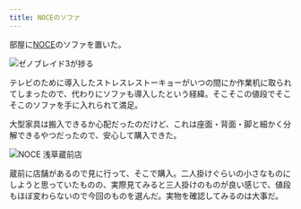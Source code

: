 ```yaml
---
title: NOCEのソファ
---
```

部屋に[NOCE](https://www.noce.co.jp/)のソファを置いた。

![](https://lh4.googleusercontent.com/Yyh_QEAwCL496EIo2uzmgqJ7PNN6liZ7LwNYhINrRUp2bznOyzPrW3fCF71NMCeGkOtK1pyH2NKZcHHcOh8OfVegGw9A1ZOtIZ2QGLnncEuIEV4uaakHAw0YxWSr9ZuZGCK9XfptRpG-FQDj1ceiz2Q8Vspxg9UTmpj_ptexpXsLGVbYlAma5BHbjQ "ゼノブレイド3が捗る")

テレビのために導入したストレスレストーキョーがいつの間にか作業机に取られてしまったので、代わりにソファも導入したという経緯。そこそこの値段でそこそこのソファを手に入れられて満足。

大型家具は搬入できるか心配だったのだけど、これは座面・背面・脚と細かく分解できるやつだったので、安心して購入できた。

![](https://lh6.googleusercontent.com/ZcTAFh5ti2jyl6ulFE8zFqceT59SpLzzdkTVOZsFjB_GtAo6QfRqs-QF4i1I-8eY34oKJMGjAGvrxel19uwMsBMDkxx_IZi5uSTOBhmsh2lB5IZV6DkMfykzyxcQTeUuAN4UHp4124bOtr0z208_rbfW2YwnyMGbb9VZg0nRA1_V1eRyJJ-gHYNuYw "NOCE 浅草蔵前店")

蔵前に店舗があるので見に行って、そこで購入。二人掛けぐらいの小さなものにしようと思っていたものの、実際見てみると三人掛けのものが良い感じで、値段もほぼ変わらないので今回のものを選んだ。実物を確認してみるのは大事だ。
